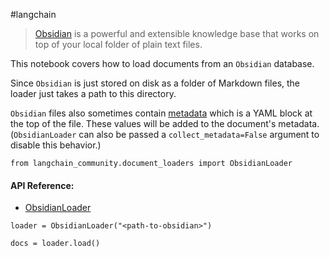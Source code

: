 #langchain
> [Obsidian](https://obsidian.md/) is a powerful and extensible knowledge base that works on top of your local folder of plain text files.

This notebook covers how to load documents from an `Obsidian` database.

Since `Obsidian` is just stored on disk as a folder of Markdown files, the loader just takes a path to this directory.

`Obsidian` files also sometimes contain [metadata](https://help.obsidian.md/Editing+and+formatting/Metadata) which is a YAML block at the top of the file. These values will be added to the document's metadata. (`ObsidianLoader` can also be passed a `collect_metadata=False` argument to disable this behavior.)

```
from langchain_community.document_loaders import ObsidianLoader
```

#### API Reference:

- [ObsidianLoader](https://api.python.langchain.com/en/latest/document_loaders/langchain_community.document_loaders.obsidian.ObsidianLoader.html)

```
loader = ObsidianLoader("<path-to-obsidian>")
```

```
docs = loader.load()
```